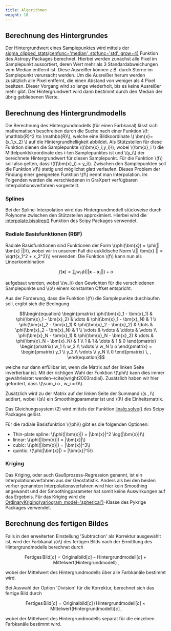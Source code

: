 ```yaml
---
title: Algorithmen
weight: 10
---
```


## Berechnung des Hintergrundes

Der Hintergrundwert eines Samplepunktes wird mittels der [sigma\_clipped\_stats(cenfunc='median', stdfunc='std', grow=4)](https://docs.astropy.org/en/stable/api/astropy.stats.sigma_clipped_stats.html) Funktion des Astropy Packages berechnet. 
Hierbei werden zunächst alle Pixel im Samplepunkt aussortiert, deren Wert mehr als 3 Standardabweichungen vom Median entfernt ist. 
Diese Ausreißer können z.B. durch Sterne im Samplepunkt verursacht werden. 
Um die Ausreißer herum werden zusätzlich alle Pixel entfernt, die einen Abstand von weniger als 4 Pixel besitzen. 
Dieser Vorgang wird so lange wiederholt, bis es keine Ausreißer mehr gibt. 
Der Hintergrundwert wird dann bestimmt durch den Median der übrig gebliebenen Werte.

## Berechnung des Hintergrundmodells

Die Berechnung des Hintergrundmodells (für einen Farbkanal) lässt sich mathematisch beschreiben durch die Suche nach einer Funktion \\(f: \mathbb{R}^2 \to \mathbb{R}\\), welche eine Bildkoordinate \\( \bm{x}=(x_1,x_2) \\) auf die Hintergrundhelligkeit abbildet.
Als Stützstellen für diese Funktion dienen die Samplepunkte \\((\bm{x}_i,y_i)\\), wobei \\(\bm{x}_i \\) die Mittelpunktskoordinate des i-ten Samplepunktes ist und \\(y_i\\) der berechnete Hintergrundwert für diesen Samplepunkt. 
Für die Funktion \\(f\\) soll also gelten, dass \\(f(\bm{x}_i) = y_i\\).
Zwischen den Samplepunkten soll die Funktion \\(f\\) stetig und möglichst glatt verlaufen.
Dieses Problem der Findung einer geeigneten Funktion \\(f\\) nennt man Interpolation. 
Im Folgenden werden die verschiedenen in GraXpert verfügbaren Interpolationsverfahren vorgestellt.

### Splines

Bei der Spline-Interpolation wird das Hintergrundmodell stückweise durch Polynome zwischen den Stützstellen approximiert.
Hierbei wird die [interpolate.bisplrep()](https://docs.scipy.org/doc/scipy/reference/generated/scipy.interpolate.bisplrep.html) Funktion des Scipy Packages verwendet.

### Radiale Basisfunktionen (RBF)

Radiale Basisfunktionen sind Funktionen der Form \\(\phi(\bm{x}) = \phi(\|| \bm{x} ||)\\), wobei wir in unserem Fall die euklidische Norm \\(\|| \bm{x} || = \sqrt{x_1^2 + x_2^2}\\) verwenden.
Die Funktion \\(f\\) kann nun als Linearkombination
```math
\begin{equation}
f(\bm{x}) = \sum_i w_i \, \phi(||\bm{x} - \bm{x_i}||) + o
\end{equation}
```
aufgebaut werden, wobei \\(w_i\\) den Gewichten für die verschiedenen Samplepunkte und \\(o\\) einem konstanten Offset entspricht.

Aus der Forderung, dass die Funktion \\(f\\) die Samplepunkte durchlaufen soll, ergibt sich die Bedingung
```math
\begin{equation}
\begin{pmatrix}
\phi(\bm{x}_1 - \bm{x}_1) & \phi(\bm{x}_1 - \bm{x}_2) & \dots & \phi(\bm{x}_1 - \bm{x}_N) & 1 \\
\phi(\bm{x}_2 - \bm{x}_1) & \phi(\bm{x}_2 - \bm{x}_2) & \dots & \phi(\bm{x}_2 - \bm{x}_N) & 1 \\
\vdots & \vdots & \ddots & \vdots \\
\phi(\bm{x}_N - \bm{x}_1) & \phi(\bm{x}_N - \bm{x}_2) & \dots & \phi(\bm{x}_N - \bm{x}_N) & 1 \\
1 & 1 & \dots & 1 & 0
\end{pmatrix}
\begin{pmatrix}
w_1 \\ w_2 \\ \vdots \\ w_N \\ o
\end{pmatrix}
=
\begin{pmatrix}
y_1 \\ y_2 \\ \vdots \\ y_N \\ 0
\end{pmatrix} \, ,
\end{equation}
```
welche nur dann erfüllbar ist, wenn die Matrix auf der linken Seite invertierbar ist. 
Mit der richtigen Wahl der Funktion \\(\phi\\) kann dies immer gewährleistet werden~\cite{wright2003radial}. 
Zusätzlich haben wir hier gefordert, dass \\(\sum_i o \, w_i = 0\\).

Zusätzlich wird zu der Matrix auf der linken Seite der Summand \\(s \, I\\) addiert, wobei \\(s\\) ein Smoothingparameter ist und \\(I\\) die Einheitsmatrix.

Das Gleichungssystem (2) wird mittels der Funktion [linalg.solve()](https://docs.scipy.org/doc/scipy/reference/generated/scipy.linalg.solve.html) des Scipy Packages gelöst.

Für die radiale Basisfunktion \\(\phi\\) gibt es die folgenden Optionen:
* Thin-plate spline: \\(\phi(|\bm{x}|) = |\bm{x}|^2 \log(|\bm{x}|)\\)
* linear: \\(\phi(|\bm{x}|) = |\bm{x}|\\)
* cubic: \\(\phi(|\bm{x}|) = |\bm{x}|^3\\)
* quintic: \\(\phi(|\bm{x}|) = |\bm{x}|^5\\)

### Kriging

Das Kriging, oder auch Gaußprozess-Regression genannt, ist ein Interpolationsverfahren aus der Geostatistik.
Anders als bei den beiden vorher genannten Interpolationsverfahren wird hier kein Smoothing angewandt und der Smoothingparameter hat somit keine Auswirkungen auf das Ergebnis.
Für das Kriging wird die [OrdinaryKriging(variogram\_model='spherical')](https://geostat-framework.readthedocs.io/projects/pykrige/en/stable/generated/pykrige.ok.OrdinaryKriging.html)-Klasse des Pykrige Packages verwendet.

## Berechnung des fertigen Bildes

Falls in den erweiterten Einstellung 'Subtraction' als Korrektur ausgewählt ist, wird der Farbkanal \\(c\\) des fertigen Bilds nach der Ermittlung des Hintergrundmodells berechnet durch

```math
\begin{equation}
\mathrm{Fertiges  \, Bild}[c] = \mathrm{Originalbild}[c] - \mathrm{Hintergrundmodell}[c] + \mathrm{Mittelwert(Hintergrundmodell)} \, ,
\end{equation}
```

wobei der Mittelwert des Hintergrundmodells über alle Farbkanäle bestimmt wird.

Bei Auswahl der Option 'Division' für die Korrektur, berechnet sich das fertige Bild durch

```math
\begin{equation}
\mathrm{Fertiges \, Bild}[c] = \mathrm{Originalbild}[c] \, / \, \mathrm{Hintergrundmodell}[c] \times \mathrm{Mittelwert(Hintergrundmodell)}[c] \, ,
\end{equation}
```

wobei der Mittelwert des Hintergrundmodells separat für die einzelnen Farbkanäle bestimmt wird.